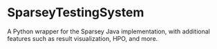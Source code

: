 # SparseyTestingSystem
A Python wrapper for the Sparsey Java implementation, with additional features such as result visualization, HPO, and more.

